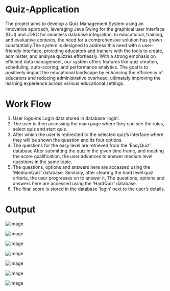# Quiz-Application
The project aims to develop a Quiz Management System using an innovative approach, 
leveraging Java Swing for the graphical user interface (GUI) and JDBC for seamless database 
integration. 
In educational, training, and evaluative contexts, the need for a comprehensive solution has 
grown substantially.The system is designed to address this need with a user-friendly interface, 
providing educators and trainers with the tools to create, administer, and analyse quizzes 
effortlessly. 
With a strong emphasis on efficient data management, our system offers features like quiz 
creation, scheduling, auto-scoring, and performance analytics. 
The goal is to positively impact the educational landscape by enhancing the efficiency of 
educators and reducing administrative overhead, ultimately improving the learning experience 
across various educational settings.

# Work Flow
1. User logs-ins Login data stored in database ‘login’. 
2. The user is then accessing the main page where they can see the rules, select quiz and start quiz. 
3. After which the user is redirected to the selected quiz’s interface where they will be shown the 
question and its four options. 
4. The questions for the easy level are retrieved from the ‘EasyQuiz’ database After submitting the 
quiz in the given time frame, and meeting the score qualification, the user advances to answer 
medium level questions in the same topic. 
5. The questions, options and answers here are accessed using the ‘MediumQuiz’ database. Similarly, 
after clearing the hard level quiz criteria, the user progresses on to answer it. The questions, 
options and answers here are accessed using the ‘HardQuiz’ database. 
6. The final score is stored in the database ‘login’ next to the user’s details.

# Output
![image](https://github.com/user-attachments/assets/c623b35e-af67-461d-9345-895a1ae366a6)

![image](https://github.com/user-attachments/assets/e72730d8-fb68-4ce8-83b5-7cd2becfbbbe)

![image](https://github.com/user-attachments/assets/ec2e89a2-ea84-44c6-95d0-ec72e224675e)

![image](https://github.com/user-attachments/assets/d135bcaa-9e8e-49c5-b2ee-40b4807e8682)

![image](https://github.com/user-attachments/assets/96445dc3-1983-4b19-ab7e-82d32458b29e)

![image](https://github.com/user-attachments/assets/713a061f-fcd5-42ed-9a3c-c3ef29006093)

![image](https://github.com/user-attachments/assets/f6d2db65-e54e-4ed3-a568-a90e293e2bd3)









